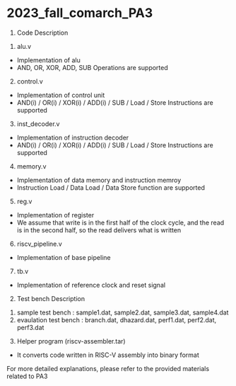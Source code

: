 # 2023_fall_comarch_PA3

1. Code Description

1) alu.v
- Implementation of alu
- AND, OR, XOR, ADD, SUB Operations are supported

2) control.v
- Implementation of control unit
- AND(i) / OR(i) / XOR(i) / ADD(i) / SUB / Load / Store Instructions are supported

3) inst_decoder.v
- Implementation of instruction decoder
- AND(i) / OR(i) / XOR(i) / ADD(i) / SUB / Load / Store Instructions are supported
  
4) memory.v
- Implementation of data memory and instruction memroy
- Instruction Load / Data Load / Data Store function are supported

5) reg.v
- Implementation of register
- We assume that write is in the first half of the clock cycle,
and the read is in the second half, so the read delivers what is written

6) riscv_pipeline.v
- Implementation of base pipeline

7) tb.v
- Implementation of reference clock and reset signal

2. Test bench Description

1) sample test bench : sample1.dat, sample2.dat, sample3.dat, sample4.dat
2) evaulation test bench : branch.dat, dhazard.dat, perf1.dat, perf2.dat, perf3.dat

3. Helper program (riscv-assembler.tar)
- It converts code written in RISC-V assembly into binary format 

For more detailed explanations, please refer to the provided materials related to PA3
